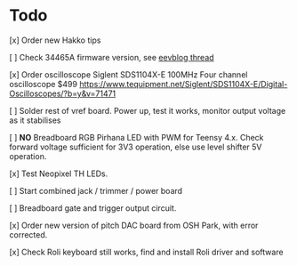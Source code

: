 # Todo

[x] Order new Hakko tips

[ ] Check 34465A firmware version, see [eevblog thread](https://www.eevblog.com/forum/testgear/keysight_s-new-34465a-(6-5-digit)-and-34470a-(7-5-digit)-bench-multimeters/700/)

[x] Order oscilloscope
Siglent SDS1104X-E 100MHz Four channel oscilloscope
$499
https://www.tequipment.net/Siglent/SDS1104X-E/Digital-Oscilloscopes/?b=y&v=71471

[ ] Solder rest of vref board. Power up, test it works, monitor output voltage as it stabilises

[ ] **NO** Breadboard RGB Pirhana LED with PWM for Teensy 4.x. Check forward voltage sufficient for 3V3 operation, else use level shifter 5V operation.

[x] Test Neopixel TH LEDs.

[ ] Start combined jack / trimmer / power board

[ ] Breadboard gate and trigger output circuit.

[x] Order new version of pitch DAC board from OSH Park, with error corrected.

[x] Check Roli keyboard still works, find and install Roli driver and software
